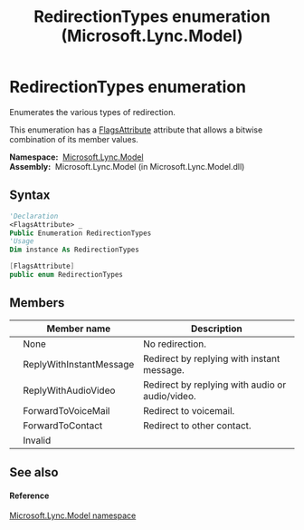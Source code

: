 ﻿---
title: RedirectionTypes enumeration (Microsoft.Lync.Model)
TOCTitle: RedirectionTypes enumeration
ms:assetid: T:Microsoft.Lync.Model.RedirectionTypes_DI_3_UC_OCS14MrefLyncWPF
ms:mtpsurl: https://msdn.microsoft.com/en-us/library/microsoft.lync.model.redirectiontypes_di_3_uc_ocs14mreflyncwpf(v=office.15)
ms:contentKeyID: 48588615
ms.date: 07/28/2014
mtps_version: v=office.15
f1_keywords:
- Microsoft.Lync.Model.RedirectionTypes
- Microsoft.Lync.Model.RedirectionTypes.ForwardToContact
- Microsoft.Lync.Model.RedirectionTypes.ForwardToVoiceMail
- Microsoft.Lync.Model.RedirectionTypes.Invalid
- Microsoft.Lync.Model.RedirectionTypes.None
- Microsoft.Lync.Model.RedirectionTypes.ReplyWithAudioVideo
- Microsoft.Lync.Model.RedirectionTypes.ReplyWithInstantMessage
dev_langs:
- CSharp
- JScript
- VB
- other
---

# RedirectionTypes enumeration

Enumerates the various types of redirection.

This enumeration has a [FlagsAttribute](http://msdn2.microsoft.com/en-us/library/dk06fkbc) attribute that allows a bitwise combination of its member values.

**Namespace:**  [Microsoft.Lync.Model](microsoft-lync-model-namespace_2.md)  
**Assembly:**  Microsoft.Lync.Model (in Microsoft.Lync.Model.dll)

## Syntax

``` vb
'Declaration
<FlagsAttribute> _
Public Enumeration RedirectionTypes
'Usage
Dim instance As RedirectionTypes
```

``` csharp
[FlagsAttribute]
public enum RedirectionTypes
```

## Members

<table>
<thead>
<tr class="header">
<th></th>
<th>Member name</th>
<th>Description</th>
</tr>
</thead>
<tbody>
<tr class="odd">
<td></td>
<td>None</td>
<td>No redirection.</td>
</tr>
<tr class="even">
<td></td>
<td>ReplyWithInstantMessage</td>
<td>Redirect by replying with instant message.</td>
</tr>
<tr class="odd">
<td></td>
<td>ReplyWithAudioVideo</td>
<td>Redirect by replying with audio or audio/video.</td>
</tr>
<tr class="even">
<td></td>
<td>ForwardToVoiceMail</td>
<td>Redirect to voicemail.</td>
</tr>
<tr class="odd">
<td></td>
<td>ForwardToContact</td>
<td>Redirect to other contact.</td>
</tr>
<tr class="even">
<td></td>
<td>Invalid</td>
<td></td>
</tr>
</tbody>
</table>


## See also

#### Reference

[Microsoft.Lync.Model namespace](microsoft-lync-model-namespace_2.md)

